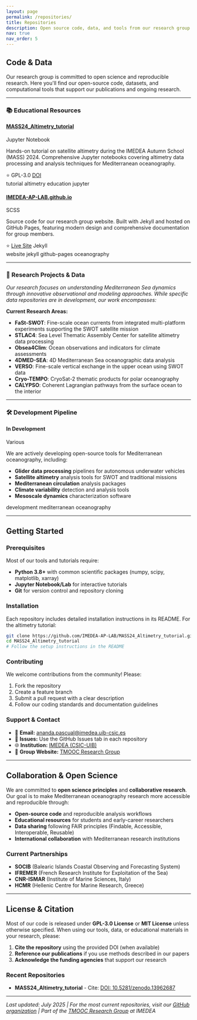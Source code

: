 ```yaml
---
layout: page
permalink: /repositories/
title: Repositories
description: Open source code, data, and tools from our research group
nav: true
nav_order: 5
---
```


<div class="repositories">

## Code & Data

Our research group is committed to open science and reproducible research. Here you'll find our open-source code, datasets, and computational tools that support our publications and ongoing research.

---

### 📚 Educational Resources

<div class="repo-grid">

<div class="repo-card">
  <div class="repo-header">
    <h4><a href="https://github.com/IMEDEA-AP-LAB/MASS24_Altimetry_tutorial" target="_blank"><i class="fab fa-github"></i> MASS24_Altimetry_tutorial</a></h4>
    <span class="repo-language">Jupyter Notebook</span>
  </div>
  <p>Hands-on tutorial on satellite altimetry during the IMEDEA Autumn School (MASS) 2024. Comprehensive Jupyter notebooks covering altimetry data processing and analysis techniques for Mediterranean oceanography.</p>
  <div class="repo-stats">
    <span class="repo-stat"><i class="fas fa-star"></i> ⭐</span>
    <span class="repo-stat"><i class="fas fa-code-branch"></i> GPL-3.0</span>
    <span class="repo-stat"><i class="fas fa-book"></i> <a href="https://doi.org/10.5281/zenodo.13962687" target="_blank">DOI</a></span>
  </div>
  <div class="repo-topics">
    <span class="topic">tutorial</span>
    <span class="topic">altimetry</span>
    <span class="topic">education</span>
    <span class="topic">jupyter</span>
  </div>
</div>

<div class="repo-card">
  <div class="repo-header">
    <h4><a href="https://github.com/IMEDEA-AP-LAB/IMEDEA-AP-LAB.github.io" target="_blank"><i class="fab fa-github"></i> IMEDEA-AP-LAB.github.io</a></h4>
    <span class="repo-language">SCSS</span>
  </div>
  <p>Source code for our research group website. Built with Jekyll and hosted on GitHub Pages, featuring modern design and comprehensive documentation for group members.</p>
  <div class="repo-stats">
    <span class="repo-stat"><i class="fas fa-star"></i> ⭐</span>
    <span class="repo-stat"><i class="fas fa-globe"></i> <a href="https://imedea-ap-lab.github.io" target="_blank">Live Site</a></span>
    <span class="repo-stat"><i class="fas fa-tools"></i> Jekyll</span>
  </div>
  <div class="repo-topics">
    <span class="topic">website</span>
    <span class="topic">jekyll</span>
    <span class="topic">github-pages</span>
    <span class="topic">oceanography</span>
  </div>
</div>

</div>

---

### 🌊 Research Projects & Data

*Our research focuses on understanding Mediterranean Sea dynamics through innovative observational and modeling approaches. While specific data repositories are in development, our work encompasses:*

**Current Research Areas:**
- **FaSt-SWOT**: Fine-scale ocean currents from integrated multi-platform experiments supporting the SWOT satellite mission
- **STLAC4**: Sea Level Thematic Assembly Center for satellite altimetry data processing
- **Obsea4Clim**: Ocean observations and indicators for climate assessments
- **4DMED-SEA**: 4D Mediterranean Sea oceanographic data analysis
- **VERSO**: Fine-scale vertical exchange in the upper ocean using SWOT data
- **Cryo-TEMPO**: CryoSat-2 thematic products for polar oceanography
- **CALYPSO**: Coherent Lagrangian pathways from the surface ocean to the interior

---

### 🛠️ Development Pipeline

<div class="repo-grid">

<div class="repo-card">
  <div class="repo-header">
    <h4><i class="fas fa-flask"></i> In Development</h4>
    <span class="repo-language">Various</span>
  </div>
  <p>We are actively developing open-source tools for Mediterranean oceanography, including:</p>
  <ul style="text-align: left; margin-top: 10px;">
    <li><strong>Glider data processing</strong> pipelines for autonomous underwater vehicles</li>
    <li><strong>Satellite altimetry</strong> analysis tools for SWOT and traditional missions</li>
    <li><strong>Mediterranean circulation</strong> analysis packages</li>
    <li><strong>Climate variability</strong> detection and analysis tools</li>
    <li><strong>Mesoscale dynamics</strong> characterization software</li>
  </ul>
  <div class="repo-topics">
    <span class="topic">development</span>
    <span class="topic">mediterranean</span>
    <span class="topic">oceanography</span>
  </div>
</div>

</div>

---

## Getting Started

### Prerequisites
Most of our tools and tutorials require:
- **Python 3.8+** with common scientific packages (numpy, scipy, matplotlib, xarray)
- **Jupyter Notebook/Lab** for interactive tutorials
- **Git** for version control and repository cloning

### Installation
Each repository includes detailed installation instructions in its README. For the altimetry tutorial:

```bash
git clone https://github.com/IMEDEA-AP-LAB/MASS24_Altimetry_tutorial.git
cd MASS24_Altimetry_tutorial
# Follow the setup instructions in the README
```

### Contributing
We welcome contributions from the community! Please:
1. Fork the repository
2. Create a feature branch
3. Submit a pull request with a clear description
4. Follow our coding standards and documentation guidelines

### Support & Contact
- 📧 **Email:** ananda.pascual@imedea.uib-csic.es
- 🐛 **Issues:** Use the GitHub Issues tab in each repository
- 🌐 **Institution:** [IMEDEA (CSIC-UIB)](https://imedea.uib-csic.es/en/research/marine-technologies-operational-and-coastal-oceanography/)
- 📖 **Group Website:** [TMOOC Research Group](https://imedea.uib-csic.es/en/research/marine-technologies-operational-and-coastal-oceanography/)

---

## Collaboration & Open Science

We are committed to **open science principles** and **collaborative research**. Our goal is to make Mediterranean oceanography research more accessible and reproducible through:

- **Open-source code** and reproducible analysis workflows
- **Educational resources** for students and early-career researchers  
- **Data sharing** following FAIR principles (Findable, Accessible, Interoperable, Reusable)
- **International collaboration** with Mediterranean research institutions

### Current Partnerships
- **SOCIB** (Balearic Islands Coastal Observing and Forecasting System)
- **IFREMER** (French Research Institute for Exploitation of the Sea)
- **CNR-ISMAR** (Institute of Marine Sciences, Italy)
- **HCMR** (Hellenic Centre for Marine Research, Greece)

---

## License & Citation

Most of our code is released under **GPL-3.0 License** or **MIT License** unless otherwise specified. When using our tools, data, or educational materials in your research, please:

1. **Cite the repository** using the provided DOI (when available)
2. **Reference our publications** if you use methods described in our papers
3. **Acknowledge the funding agencies** that support our research

### Recent Repositories
- **MASS24_Altimetry_tutorial** - Cite: [DOI: 10.5281/zenodo.13962687](https://doi.org/10.5281/zenodo.13962687)

---

*Last updated: July 2025 | For the most current repositories, visit our [GitHub organization](https://github.com/IMEDEA-AP-LAB) | Part of the [TMOOC Research Group](https://imedea.uib-csic.es/en/research/marine-technologies-operational-and-coastal-oceanography/) at IMEDEA*

</div>
